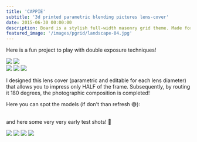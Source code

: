 ```yaml
---
title: 'CAPPIE'
subtitle: '3d printed parametric blending pictures lens-cover'
date: 2015-06-30 00:00:00
description: Board is a stylish full-width masonry grid theme. Made for designers, artists, photographers and developers to show off their best work.
featured_image: '/images/pgrid/landscape-04.jpg'
---
```


Here is a fun project to play with double exposure techniques!

<div class="gallery" data-columns="2">
	<img src="/images/cappie/1.jpg">
	<img src="/images/cappie/2.jpg">
	</div>
<div class="gallery" data-columns="3">
	<img src="/images/cappie/3.jpg">
	<img src="/images/cappie/4.jpg">
	<img src="/images/cappie/5.jpg">
</div>

I designed this lens cover  (parametric and editable for each lens diameter) that allows you to impress only HALF of the frame. Subsequently, by routing it 180 degrees, the photographic composition is completed!

Here you can spot the models (if don't than refresh 😅):
<br><br><script src="https://embed.github.com/view/3d/pierluisvona/pierluisvona.github.io/master/stl/DianaMini_Cappie.stl"></script>

and here some very very early test shots! 📸
<div class="gallery" data-columns="4">
	<img src="/images/cappie/pic1.jpg">
	<img src="/images/cappie/pic2.jpg">
	<img src="/images/cappie/pic3.jpg">
	<img src="/images/cappie/pic4.jpg">
</div>
